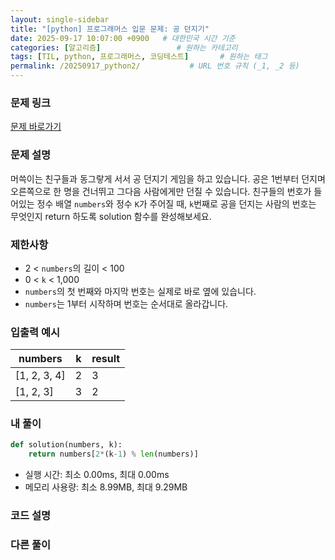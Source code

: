 ```yaml
---
layout: single-sidebar
title: "[python] 프로그래머스 입문 문제: 공 던지기"
date: 2025-09-17 10:07:00 +0900   # 대한민국 시간 기준
categories: [알고리즘]                 # 원하는 카테고리
tags: [TIL, python, 프로그래머스, 코딩테스트]       # 원하는 태그
permalink: /20250917_python2/           # URL 번호 규칙 (_1, _2 등)
---
```


### 문제 링크

[문제 바로가기](https://school.programmers.co.kr/learn/courses/30/lessons/120843)

### 문제 설명

머쓱이는 친구들과 동그랗게 서서 공 던지기 게임을 하고 있습니다. 공은 1번부터 던지며 오른쪽으로 한 명을 건너뛰고 그다음 사람에게만 던질 수 있습니다. 친구들의 번호가 들어있는 정수 배열 `numbers`와 정수 `K`가 주어질 때, `k`번째로 공을 던지는 사람의 번호는 무엇인지 return 하도록 solution 함수를 완성해보세요.

### 제한사항

- 2 < `numbers`의 길이 < 100
- 0 < `k` < 1,000
- `numbers`의 첫 번째와 마지막 번호는 실제로 바로 옆에 있습니다.
- `numbers`는 1부터 시작하며 번호는 순서대로 올라갑니다.



### 입출력 예시

| numbers  | k | result |
| --- | --- | --- | 
| [1, 2, 3, 4] | 2 | 3 |
| [1, 2, 3] | 3 | 2 |


### 내 풀이

```python
def solution(numbers, k):
    return numbers[2*(k-1) % len(numbers)]
```

- 실행 시간: 최소 0.00ms, 최대 0.00ms
- 메모리 사용량: 최소 8.99MB, 최대 9.29MB

### 코드 설명





### 다른 풀이